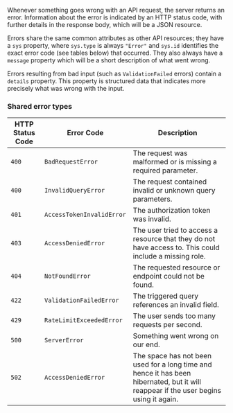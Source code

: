 Whenever something goes wrong with an API request, the server returns an error. Information about the error is indicated by an HTTP status code, with further details in the response body, which will be a JSON resource.

Errors share the same common attributes as other API resources; they have a `sys` property, where `sys.type` is always `"Error"` and `sys.id` identifies the exact error code (see tables below) that occurred. They also always have a `message` property which will be a short description of what went wrong.

Errors resulting from bad input (such as `ValidationFailed` errors) contain a `details` property. This property is structured data that indicates more precisely what was wrong with the input.

### Shared error types

HTTP Status Code |Error Code       |Description
-------------------|-----------------|----------------------------------------------------------------------------------
`400`|`BadRequestError`|The request was malformed or is missing a required parameter.
`400`|`InvalidQueryError`|The request contained invalid or unknown query parameters.
`401`|`AccessTokenInvalidError`|The authorization token was invalid.
`403`|`AccessDeniedError`|The user tried to access a resource that they do not have access to. This could include a missing role.
`404`|`NotFoundError`|The requested resource or endpoint could not be found.
`422`|`ValidationFailedError`|The triggered query references an invalid field.
`429`|`RateLimitExceededError`|The user sends too many requests per second.
`500`|`ServerError`|Something went wrong on our end.
`502`|`AccessDeniedError`|The space has not been used for a long time and hence it has been hibernated, but it will reappear if the user begins using it again.
